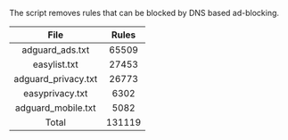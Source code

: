 The script removes rules that can be blocked by DNS based ad-blocking.


| File | Rules |
|:----:|:-----:|
| adguard_ads.txt | 65509 |
| easylist.txt | 27453 |
| adguard_privacy.txt | 26773 |
| easyprivacy.txt | 6302 |
| adguard_mobile.txt | 5082 |
| Total | 131119 |
